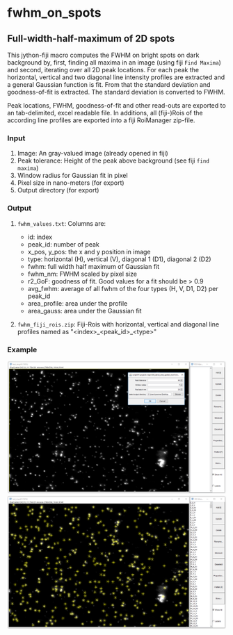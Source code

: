 # fwhm_on_spots
## Full-width-half-maximum of 2D spots
This jython-fiji macro computes the FWHM on bright spots on dark background by, 
first, finding all maxima in an image (using fiji `Find Maxima`) and second, iterating 
over all 2D peak locations. For each peak the horizontal, vertical and two diagonal line intensity 
profiles are extracted and a general Gaussian function is fit. From that the standard
deviation and goodness-of-fit is extracted. The standard deviation is converted 
to FWHM.

Peak locations, FWHM, goodness-of-fit and other read-outs are exported to an tab-delimited, excel
readable file. In additions, all (fiji-)Rois of the according line profiles are 
exported into a fiji RoiManager zip-file.

### Input
1. Image: An gray-valued image (already opened in fiji)
2. Peak tolerance: Height of the peak above background (see fiji `find maxima`)
3. Window radius for Gaussian fit in pixel
4. Pixel size in nano-meters (for export)
5. Output directory (for export)

### Output
1. `fwhm_values.txt`: Columns are:
    * id: index
    * peak_id: number of peak
    * x_pos, y_pos: the x and y position in image
    * type: horizontal (H), vertical (V), diagonal 1 (D1), diagonal 2 (D2)
    * fwhm: full width half maximum of Gaussian fit
    * fwhm_nm: FWHM scaled by pixel size
    * r2_GoF: goodness of fit. Good values for a fit should be > 0.9
    * avg_fwhm: average of all fwhm of the four types (H, V, D1, D2) per peak_id
    * area_profile: area under the profile
    * area_gauss: area under the Gaussian fit 
    
2. `fwhm_fiji_rois.zip`: Fiji-Rois with horizontal, vertical and diagonal line profiles named as "\<index>\_\<peak_id\>\_\<type\>"

### Example
![Example Img](exp_0.png "Example peaks")
![Example Rois](exp_1.png "Detected Rois")




